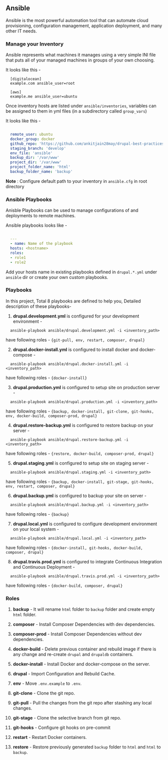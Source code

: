 ## Ansible

Ansible is the most powerful automation tool that can automate cloud provisioning, configuration management, application deployment, and many other IT needs.

### Manage your Inventory

Ansible represents what machines it manages using a very simple INI file that puts all of your managed machines in groups of your own choosing.

It looks like this -

```
  [digitalocean]
  example.com ansible_user=root

  [aws]
  example.me ansible_user=ubuntu
```
Once inventory hosts are listed under `ansible/inventories`, variables can be assigned to them in yml files (in a subdirectory called `group_vars`)

It looks like this -

```yml

  remote_user: ubuntu
  docker_group: docker
  github_repo: 'https://github.com/ankitjain28may/drupal-best-practices.git'
  staging_branch: 'develop'
  env_file: 'ansible'
  backup_dir: '/var/www'
  project_dir: '/var/www'
  project_folder_name: 'html'
  backup_folder_name: 'backup'

```

**Note** : Configure default path to your inventory in `ansible.cfg` in root directory

### Ansible Playbooks

Anisble Playbooks can be used to manage configurations of and deployments to remote machines.

Ansible playbooks looks like -

```yml

  ---
  - name: Name of the playbook
  hosts: <hostname>
  roles:
  - role1
  - role2
```
Add your hosts name in existing playbooks defined in `drupal.*.yml` under `ansible` dir or create your own custom playbooks.

### Playbooks

In this project, Total 8 playbooks are defined to help you, Detailed description of these playbooks-

1. **drupal.development.yml** is configured for your development environment -

  ```shell
    ansible-playbook ansible/drupal.development.yml -i <inventory_path>
  ```
  have following roles -
  `{git-pull, env, restart, composer, drupal}`

2. **drupal.docker-install.yml** is configured to install docker and docker-compose -

  ```shell
    ansible-playbook ansible/drupal.docker-install.yml -i <inventory_path>
  ```
  have following roles -
  `{docker-install}`

3. **drupal.production.yml** is configured to setup site on production server -

  ```shell
    ansible-playbook ansible/drupal.production.yml -i <inventory_path>
  ```
  have following roles -
  `{backup, docker-install, git-clone, git-hooks, env, docker-build, composer-prod, drupal}`

4. **drupal.restore-backup.yml** is configured to restore backup on your server -

  ```shell
    ansible-playbook ansible/drupal.restore-backup.yml -i <inventory_path>
  ```
  have following roles -
  `{restore, docker-build, composer-prod, drupal}`

5. **drupal.staging.yml** is configured to setup site on staging server -

  ```shell
    ansible-playbook ansible/drupal.staging.yml -i <inventory_path>
  ```
  have following roles -
  `{backup, docker-install, git-stage, git-hooks, env, restart, composer, drupal}`

6. **drupal.backup.yml** is configured to backup your site on server -

  ```shell
    ansible-playbook ansible/drupal.backup.yml -i <inventory_path>
  ```
  have following roles -
  `{backup}`

7. **drupal.local.yml** is configured to configure development environment on your local system -

  ```shell
    ansible-playbook ansible/drupal.local.yml -i <inventory_path>
  ```
  have following roles -
  `{docker-install, git-hooks, docker-build, composer, drupal}`

8. **drupal.travis.prod.yml** is configured to integrate Continuous Integration and Continuous Deployment -

  ```shell
    ansible-playbook ansible/drupal.travis.prod.yml -i <inventory_path>
  ```
  have following roles -
  `{docker-build, composer, drupal}`

### Roles

1. **backup** - It will rename `html` folder to `backup` folder and create empty `html` folder.

2. **composer** - Install Composer Dependencies with dev dependencies.

3. **composer-prod** - Install Composer Dependencies without dev dependencies.

4. **docker-build** - Delete previous container and rebuild image if there is any change and re-create `drupal` and `drupaldb` containers.

5. **docker-install** - Install Docker and docker-compose on the server.

6. **drupal** - Import Configuration and Rebuild Cache.

7. **env** - Move `.env.example` to `.env`.

8. **git-clone** - Clone the git repo.

9. **git-pull** - Pull the changes from the git repo after stashing any local changes.

10. **git-stage** - Clone the selective branch from git repo.

11. **git-hooks** - Configure git hooks on pre-commit

12. **restart** - Restart Docker containers.

13. **restore** - Restore previously generated `backup` folder to `html` and `html` to `backup`.
